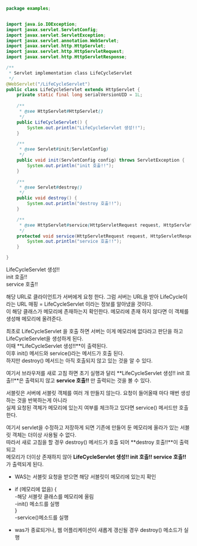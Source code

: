 ``` java 
package examples;


import java.io.IOException;
import javax.servlet.ServletConfig;
import javax.servlet.ServletException;
import javax.servlet.annotation.WebServlet;
import javax.servlet.http.HttpServlet;
import javax.servlet.http.HttpServletRequest;
import javax.servlet.http.HttpServletResponse;

/**
 * Servlet implementation class LifeCycleServlet
 */
@WebServlet("/LifeCycleServlet")
public class LifeCycleServlet extends HttpServlet {
	private static final long serialVersionUID = 1L;
       
    /**
     * @see HttpServlet#HttpServlet()
     */
    public LifeCycleServlet() {
        System.out.println("LifeCycleServlet 생성!!");
    }

	/**
	 * @see Servlet#init(ServletConfig)
	 */
	public void init(ServletConfig config) throws ServletException {
		System.out.println("init 호출!!");
	}

	/**
	 * @see Servlet#destroy()
	 */
	public void destroy() {
		System.out.println("destroy 호출!!");
	}

	/**
	 * @see HttpServlet#service(HttpServletRequest request, HttpServletResponse response)
	 */
	protected void service(HttpServletRequest request, HttpServletResponse response) throws ServletException, IOException {
		System.out.println("service 호출!!");
	}

}
```

LifeCycleServlet 생성!!  
init 호출!!  
service 호출!!  



해당 URL로 클라이언트가 서버에게 요청 한다. 그럼 서버는 URL을 받아 LifeCycle이라는 URL 매핑 = LifeCycleServlet 이라는 정보를 알아냈을 것이다.  
이 해당 클래스가 메모리에 존재하는지 확인한다. 메모리에 존재 하지 않다면 이 객체를 생성해 메모리에 올려준다.  

최초로 LifeCycleServlet 을 호출 하면 서버는 이게 메모리에 없다라고 판단을 하고 LifeCycleServlet을 생성하게 된다.   
이때 **LifeCycleServlet 생성!!**이 출력된다.  
이후 init() 메서드와 service()라는 메서드가 호출 된다.   
하지만 destroy() 메서드는 아직 호출되지 않고 있는 것을 알 수 있다.  

여기서 브라우저를 새로 고침 하면 초기 실행과 달리 **LifeCycleServlet 생성!! init 호출!!**은 출력되지 않고 **service 호출!!** 만 출력되는 것을 볼 수 있다.  


서블릿은 서버에 서블릿 객체를 여러 개 만들지 않는다. 요청이 들어올때 마다 매번 생성하는 것을 반복하는게 아니라  
실제 요청된 객체가 메모리에 있는지 여부를 체크하고 있다면 service() 메서드만 호출한다.  

여기서 servlet을 수정하고 저장하게 되면 기존에 만들어 둔 메모리에 올라가 있는 서블릿 객체는 더이상 사용될 수 없다.   
따라서 새로 고침을 할 경우 destroy() 메서드가 호출 되어 **destroy 호출!!**이 출력되고   
메모리가 더이상 존재하지 않아 **LifeCycleServlet 생성!! init 호출!! service 호출!!** 가 출력되게 된다.  



*	WAS는 서블릿 요청을 받으면 해당 서블릿이 메모리에 있는지 확인
*	if (메모리에 없음) {  
	-해당 서블릿 클래스를 메모리에 올림    
	-init() 메소드를 실행    
	}  
	-service()메소드를 실행  

*	was가 종료되거나, 웹 어플리케이션이 새롭게 갱신될 경우 destroy() 메소드가 실행